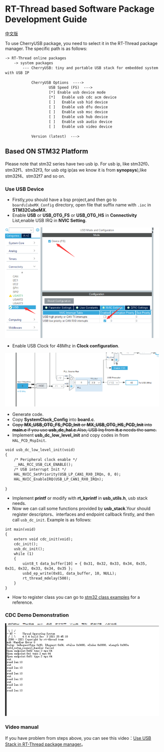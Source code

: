 # RT-Thread based Software Package Development Guide

[中文版](rt-thread_zh.md)

To use CherryUSB package, you need to select it in the RT-Thread package manager. The specific path is as follows:

```
-> RT-Thread online packages
    -> system packages
        --- CherryUSB: tiny and portable USB stack for embedded system with USB IP

            CherryUSB Options  ---->
                    USB Speed (FS)  --->
                    [*] Enable usb device mode
                    [*]   Enable usb cdc acm device
                    [ ]   Enable usb hid device
                    [ ]   Enable usb dfu device
                    [ ]   Enable usb msc device
                    [ ]   Enable usb hub device
                    [ ]   Enable usb audio device
                    [ ]   Enable usb video device

            Version (latest)  --->
```

## Based ON STM32 Platform

Please note that stm32 series have two usb ip. For usb ip, like stm32f0、stm32f1、stm32f3, for usb otg ip(as we know it is from **synopsys**),like stm32f4、stm32f7 and so on.

### Use USB Device

- Firstly,you should have a bsp project,and then go to `board\CubeMX_Config` directory, open file that suffix name with `.ioc` in **STM32CubeMX**.
- Enable **USB** or **USB_OTG_FS** or **USB_OTG_HS** in **Connectivity** List,enable USB IRQ in **NVIC Setting**.

![STM32CubeMX USB setting](img/stm32cubemx.png)

- Enable USB Clock for 48Mhz in **Clock configuration**.

![STM32CubeMX USB clock](img/stm32cubemx_clk.png)

- Generate code.
- Copy **SystemClock_Config** into **board.c**.
- ~~Copy **MX_USB_OTG_FS_PCD_Init** or **MX_USB_OTG_HS_PCD_Init** into **main.c** if you use **usb_dc_hal.c**.Also, USB Irq from **it.c** needs the same.~~
- Implement **usb_dc_low_level_init** and copy codes in from ``HAL_PCD_MspInit``.

```
void usb_dc_low_level_init(void)
{
    /* Peripheral clock enable */
    __HAL_RCC_USB_CLK_ENABLE();
    /* USB interrupt Init */
    HAL_NVIC_SetPriority(USB_LP_CAN1_RX0_IRQn, 0, 0);
    HAL_NVIC_EnableIRQ(USB_LP_CAN1_RX0_IRQn);

}
```

- Implement **printf** or modify with **rt_kprintf** in **usb_utils.h**, usb stack needs.
- Now we can call some functions provided by **usb_stack**.Your should register descriptors、interfaces and endpoint callback firstly, and then call `usb_dc_init`. Example is as follows:

```
int main(void)
{
    extern void cdc_init(void);
    cdc_init();
    usb_dc_init();
    while (1)
    {
        uint8_t data_buffer[10] = { 0x31, 0x32, 0x33, 0x34, 0x35, 0x31, 0x32, 0x33, 0x34, 0x35 };
        usbd_ep_write(0x81, data_buffer, 10, NULL);
        rt_thread_mdelay(500);
    }
}
```

- How to register class you can go to [stm32 class examples](https://github.com/sakumisu/usb_stack/tree/master/demo/stm32/stm32f103c8t6/example) for a reference.

### CDC Demo Demonstration

![CDC Demo](img/rtt_cdc_demo.png)

### Video manual

If you have problem from steps above, you can see this video：[Use USB Stack in RT-Thread package manager](https://www.bilibili.com/video/BV1Ef4y1t73d?p=26)。